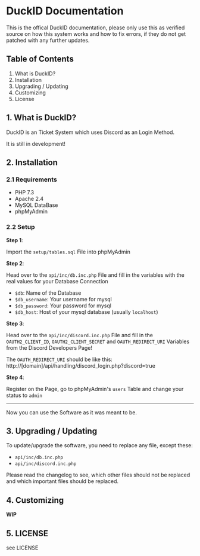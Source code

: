 # DuckID Documentation

This is the offical DuckID documentation, please only use this as verified source on how this system works and how to fix errors, if they do not get patched with any further updates.



## Table of Contents

1. What is DuckID?
2. Installation
3. Upgrading / Updating
4. Customizing
5. License


## 1. What is DuckID?

DuckID is an Ticket System which uses Discord as an Login Method.

It is still in development!

## 2. Installation

### 2.1 Requirements

- PHP 7.3
- Apache 2.4
- MySQL DataBase
- phpMyAdmin

### 2.2 Setup

**Step 1**:

Import the `setup/tables.sql` File into phpMyAdmin

**Step 2**:

Head over to the `api/inc/db.inc.php` File and fill in the variables with the real values for your Database Connection

- `$db`: Name of the Database
- `$db_username`: Your username for mysql
- `$db_password`: Your password for mysql
- `$db_host`: Host of your mysql database (usually `localhost`)

**Step 3**:


Head over to the `api/inc/discord.inc.php` File and fill in the `OAUTH2_CLIENT_ID`, `OAUTH2_CLIENT_SECRET` and `OAUTH_REDIRECT_URI` Variables from
the Discord Developers Page!

The `OAUTH_REDIRECT_URI` should be like this: http://[domain]/api/handling/discord_login.php?discord=true

**Step 4**:


Register on the Page, go to phpMyAdmin's `users` Table and change your status to `admin`

-----------------------
Now you can use the Software as it was meant to be.

## 3. Upgrading / Updating

To update/upgrade the software, you need to replace any file, except these:

- `api/inc/db.inc.php` 
- `api/inc/discord.inc.php`

Please read the changelog to see, which other files should not be replaced and which important files should be replaced.

## 4. Customizing

**WIP**

## 5. LICENSE

see LICENSE


